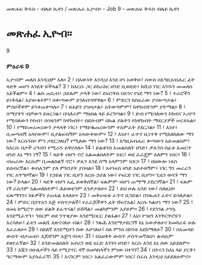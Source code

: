 ﻿
መጽሐፍ ቅዱስ - ብሉይ ኪዳን / መጽሐፈ ኢዮብ። - Job 9 - መጽሐፍ ቅዱስ ብሉይ ኪዳን
# መጽሐፈ ኢዮብ።
9
### ምዕራፍ 9
ኢዮብም መለሰ እንዲህም አለ።
2 ፤ በእውነት እንዲህ እንደ ሆነ አወቅሁ፤ ሰውስ በእግዚአብሔር ፊት ጻድቅ መሆን እንዴት ይችላል?
3 ፤ ከእርሱ ጋር ይከራከር ዘንድ ቢወድድ፥ ከሺህ ነገር አንዱን መመለስ አይችልም።
4 ፤ ልቡ ጠቢብ፥ ኃይሉም ታላቅ ነው፤ ደፍሮትስ በደኅና የሄደ ማን ነው?
5 ፤ ተራሮችን ይነቅላል፤ አያውቁትም፤ በቍጣውም ይገለብጣቸዋል።
6 ፤ ምድርን ከስፍራው ያናውጣታል፥ ምሰሶችዋም ይንቀጠቀጣሉ።
7 ፤ ፀሐይን ያዝዛታል፥ አትወጣምም፤ ከዋክብትንም ያትማል።
8 ፤ ሰማያትን ብቻውን ይዘረጋል፥ በባሕሩም ማዕበል ላይ ይረግጣል።
9 ፤ ድብ የሚባለውን ኮከብና ኦሪዮን የሚባለውን ኮከብ፥ ሰባቱንም ከዋክብት፥ በደቡብም በኩል ያሉትን የከዋክብት ማደርያዎች ሠርቶአል። 
10 ፤ የማይመረመረውን ታላላቅ ነገር፥ የማይቈጠረውንም ተአምራት ያደርጋል። 
11 ፤ እነሆ፥ ቢመጣብኝ አላየውም፤ ቢያልፍብኝም አላውቀውም። 
12 ፤ እነሆ፥ ፈጥኖ ቢነጥቅ የሚከለክለው ማን ነው? እርሱንስ። ምን ታደርጋለህ? የሚለው ማን ነው? 
13 ፤ እግዚአብሔር ቍጣውን አይመልስም፤ ከእርሱ በታች ረዓብን የሚረዱ ይዋረዳሉ። 
14 ፤ ይልቁንስ እመልስለት ዘንድ፥ ቃሌንስ በፊቱ እመርጥ ዘንድ እኔ ማን ነኝ? 
15 ፤ ጻድቅ ብሆን ኖሮ አልመልስለትም ነበር፤ ወደ ፈራጄም እለምን ነበር። 
16 ፤ ብጠራው እርሱም ቢመልስልኝ ኖሮ፥ ቃሌን እንደ ሰማ አላምንም ነበር። 
17 ፤ በዐውሎ ነፋስ ይሰብረኛል፥ ቍስሌንም ያለ ምክንያት ያበዛል። 
18 ፤ እተነፍስ ዘንድ አይተወኝም፥ ነገር ግን መራራን ነገር አጥግቦኛል። 
19 ፤ የኃይል ነገር ቢሆን እርሱ ኃያል ነው፤ የፍርድ ነገር ቢሆን። ጊዜን ወሳኙ ማን ነው? ይላል። 
20 ፤ ጻድቅ ብሆን አፌ ይወቅሰኛል፤ ፍጹምም ብሆን ጠማማ ያደርገኛል። 
21 ፤ ፍጹም ነኝ ራሴንም አልመለከትም፤ ሕይወቴንም እንቃታለሁ። 
22 ፤ ይህ ሁሉ አንድ ነው፤ ስለዚህ። ፍጹማንንና ክፉዎችን ያጠፋል እላለሁ። 
23 ፤ መቅሠፍቱ ፈጥኖ ቢገድል፥ በንጹሐን ፈተና ይሳለቃል። 
24 ፤ ምድር በኃጥአን እጅ ተሰጥታለች፤ የፈራጆችዋን ፊት ሸፍኖአል፤ እርሱ ካልሆነ ማን ነው? 
25 ፤ ዘመኔ ከሚሮጥ ሰው ይልቅ ይፈጥናል፤ ይሸሻል፥ መልካምንም አያይም። 
26 ፤ የደንገል ታንኳ እንደሚፈጥን፥ ንስርም ወደ ንጥቂያው እንደሚበርር ያልፋል። 
27 ፤ እኔ። የኀዘን እንጕርጕሮዬን እረሳለሁ፤ ፊቴን መልሼ እጽናናለሁ ብል፥ 
28 ፤ ንጹሕ እንደማታደርገኝ እኔ አውቃለሁና ከመከራዬ ሁሉ እፈራለሁ። 
29 ፤ በደለኛ እንደሚሆን ሰው እሆናለሁ፤ ስለ ምንስ በከንቱ እደክማለሁ? 
30 ፤ በአመዳይ ውስጥ ብታጠብ፥ እጆቼንም እጅግ ባነጻ፥ 
31 ፤ በአዘቅት ውስጥ ታሰጥመኛለህ፥ ልብሴም ይጸየፈኛል። 
32 ፤ እንድመልስለት አብረን ወደ ፍርድ እንገባ ዘንድ፥ እርሱ እንደ እኔ ሰው አይደለም። 
33 ፤ እጁን በሁለታችን ላይ የሚያኖር ዳኛ በመካከላችን ምነው በተገኘ! 
34 ፤ በትሩን ከእኔ ላይ ያርቅ፥ ግርማውም አያስፈራኝ፤ 
35 ፤ እናገርም ነበር፥ አልፈራውምም ነበር፤ በራሴ እንዲህ አይደለሁምና። 
